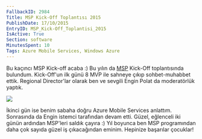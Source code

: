 ```yaml
---
FallbackID: 2984
Title: MSP Kick-Off Toplantısı 2015
PublishDate: 17/10/2015
EntryID: MSP_Kick-Off_Toplantisi_2015
IsActive: True
Section: software
MinutesSpent: 10
Tags: Azure Mobile Services, Windows Azure
---
```

Bu kaçıncı MSP Kick-off acaba :) Bu yılın da [MSP](https://msdn.microsoft.com/en-us/microsoftstudentpartners.aspx?f=255&MSPPError=-2147217396) Kick-Off toplantısında bulundum. Kick-Off'un ilk günü 8 MVP ile sahneye çıkıp sohbet-muhabbet ettik. Regional Director'lar olarak ben ve sevgili Engin Polat da moderatörlük yaptık. 

![](http://blob.daron.yondem.com/assets/2984/MSP.jpg)

İkinci gün ise benim sabaha doğru Azure Mobile Services anlattım. Sonrasında da Engin istemci tarafından devam etti. Güzel, eğlenceli iki günün ardından MSP'leri saldık çayıra :) Yıl boyunca ben MSP programından daha çok sayıda güzel iş çıkacağından eminim. Hepinize başarılar çocuklar!
